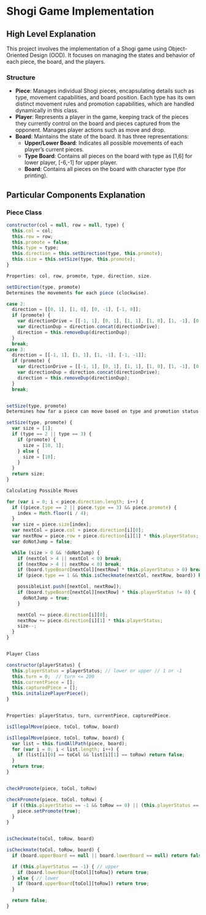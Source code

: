 # Shogi Game Implementation

## High Level Explanation

This project involves the implementation of a Shogi game using Object-Oriented Design (OOD). It focuses on managing the states and behavior of each piece, the board, and the players.

### Structure

- **Piece**: Manages individual Shogi pieces, encapsulating details such as type, movement capabilities, and board position. Each type has its own distinct movement rules and promotion capabilities, which are handled dynamically in this class.
- **Player**: Represents a player in the game, keeping track of the pieces they currently control on the board and pieces captured from the opponent. Manages player actions such as move and drop.
- **Board**: Maintains the state of the board. It has three representations:
  - **Upper/Lower Board**: Indicates all possible movements of each player’s current pieces.
  - **Type Board**: Contains all pieces on the board with type as [1,6] for lower player, [-6,-1] for upper player.
  - **Board**: Contains all pieces on the board with character type (for printing).

## Particular Components Explanation

### Piece Class

```jsx
constructor(col = null, row = null, type) {
  this.col = col;
  this.row = row;
  this.promote = false;
  this.type = type;
  this.direction = this.setDirection(type, this.promote);
  this.size = this.setSize(type, this.promote);
}

Properties: col, row, promote, type, direction, size.

setDirection(type, promote)
Determines the movements for each piece (clockwise).

case 2:
  direction = [[0, 1], [1, 0], [0, -1], [-1, 0]];
  if (promote) {
    var directionDrive = [[-1, 1], [0, 1], [1, 1], [1, 0], [1, -1], [0, -1], [-1, -1], [-1, 0]];
    var directionDup = direction.concat(directionDrive);
    direction = this.removeDup(directionDup);
  }
  break;
case 3:
  direction = [[-1, 1], [1, 1], [1, -1], [-1, -1]];
  if (promote) {
    var directionDrive = [[-1, 1], [0, 1], [1, 1], [1, 0], [1, -1], [0, -1], [-1, -1], [-1, 0]];
    var directionDup = direction.concat(directionDrive);
    direction = this.removeDup(directionDup);
  }
  break;


setSize(type, promote)
Determines how far a piece can move based on type and promotion status.

setSize(type, promote) {
  var size = [1];
  if (type == 2 || type == 3) {
    if (promote) {
      size = [10, 1];
    } else {
      size = [10];
    }
  }
  return size;
}

Calculating Possible Moves

for (var i = 0; i < piece.direction.length; i++) {
  if ((piece.type == 2 || piece.type == 3) && piece.promote) {
    index = Math.floor(i / 4);
  }
  var size = piece.size[index];
  var nextCol = piece.col + piece.direction[i][0];
  var nextRow = piece.row + piece.direction[i][1] * this.playerStatus;
  var doNotJump = false;

  while (size > 0 && !doNotJump) {
    if (nextCol > 4 || nextCol < 0) break;
    if (nextRow > 4 || nextRow < 0) break;
    if (board.typeBoard[nextCol][nextRow] * this.playerStatus > 0) break;
    if (piece.type == 1 && this.isCheckmate(nextCol, nextRow, board)) break;

    possibleList.push([nextCol, nextRow]);
    if (board.typeBoard[nextCol][nextRow] * this.playerStatus != 0) {
      doNotJump = true;
    }

    nextCol += piece.direction[i][0];
    nextRow += piece.direction[i][1] * this.playerStatus;
    size--;
  }
}


Player Class

constructor(playerStatus) {
  this.playerStatus = playerStatus; // lower or upper // 1 or -1
  this.turn = 0;  // turn <= 200
  this.currentPiece = [];
  this.capturedPiece = [];
  this.initalizePlayerPiece();
}


Properties: playerStatus, turn, currentPiece, capturedPiece.

isIllegalMove(piece, toCol, toRow, board)

isIllegalMove(piece, toCol, toRow, board) {
  var list = this.findAllPath(piece, board);
  for (var i = 0; i < list.length; i++) {
    if (list[i][0] == toCol && list[i][1] == toRow) return false;
  }
  return true;
}


checkPromote(piece, toCol, toRow)

checkPromote(piece, toCol, toRow) {
  if ((this.playerStatus == -1 && toRow == 0) || (this.playerStatus == 1 && toRow == 4)) {
    piece.setPromote(true);
  }
}


isCheckmate(toCol, toRow, board)

isCheckmate(toCol, toRow, board) {
  if (board.upperBoard == null || board.lowerBoard == null) return false;

  if (this.playerStatus == -1) { // upper
    if (board.lowerBoard[toCol][toRow]) return true;
  } else { // lower
    if (board.upperBoard[toCol][toRow]) return true;
  }

  return false;
}
